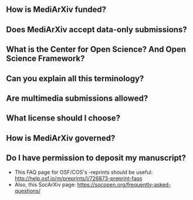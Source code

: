 ## How is MediArXiv funded?

## Does MediArXiv accept data-only submissions?

## What is the Center for Open Science? And Open Science Framework?

## Can you explain all this terminology?

## Are multimedia submissions allowed?

## What license should I choose?

## How is MediArXiv governed? 

## Do I have permission to deposit my manuscript?


* This FAQ page for OSF/COS's -reprints should be useful: http://help.osf.io/m/preprints/l/726873-preprint-faqs
* Also, this SocArXiv page: https://socopen.org/frequently-asked-questions/